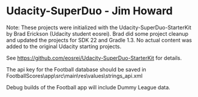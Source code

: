 # Udacity-SuperDuo - Jim Howard

Note: These projects were initialized with the Udacity-SuperDuo-StarterKit by Brad Erickson (Udacity student eosrei). Brad did some project  cleanup and updated the projects for SDK 22 and Gradle 1.3.  No actual content was added to the original Udacity starting projects.

See https://github.com/eosrei/Udacity-SuperDuo-StarterKit for details.

The api key for the Football database should be saved in 
FootballScores\app\src\main\res\values\strings_api.xml

Debug builds of the Football app will include Dummy League data.
